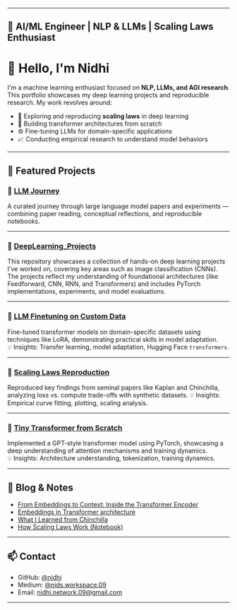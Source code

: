 
---
📘 AI/ML Engineer | NLP & LLMs | Scaling Laws Enthusiast
---

# 🙏 Hello, I'm Nidhi

I'm a machine learning enthusiast focused on **NLP, LLMs, and AGI research**.  
This portfolio showcases my deep learning projects and reproducible research. My work revolves around:

- 🔬 Exploring and reproducing **scaling laws** in deep learning
- 🧠 Building transformer architectures from scratch
- ⚙️ Fine-tuning LLMs for domain-specific applications
- 📈 Conducting empirical research to understand model behaviors

---

## 🧠 Featured Projects

### 🔹 [LLM Journey](https://github.com/member09/llm_journey)
A curated journey through large language model papers and experiments — combining paper reading, conceptual reflections, and reproducible notebooks.

---

### 🔹 [DeepLearning_Projects](https://github.com/member09/DeepLearning_Projects)  
 This repository showcases a collection of hands-on deep learning projects I've worked on, covering key areas such as image classification (CNNs). The projects reflect my understanding of foundational architectures (like Feedforward, CNN, RNN, and Transformers) and includes PyTorch implementations, experiments, and model evaluations.

---
 
### 🔹 [LLM Finetuning on Custom Data](https://github.com/member09/LLM-finetuning-on-custom-data)
Fine-tuned transformer models on domain-specific datasets using techniques like LoRA, demonstrating practical skills in model adaptation.  
💡 Insights: Transfer learning, model adaptation, Hugging Face `transformers`.

---

### 🔹 [Scaling Laws Reproduction](https://github.com/member09/scaling-laws-reproduction)
Reproduced key findings from seminal papers like Kaplan and Chinchilla, analyzing loss vs. compute trade-offs with synthetic datasets.
💡 Insights: Empirical curve fitting, plotting, scaling analysis.

---

### 🔹 [Tiny Transformer from Scratch](https://github.com/member09/tiny-transformer-from-scratch)
Implemented a GPT-style transformer model using PyTorch, showcasing a deep understanding of attention mechanisms and training dynamics.  
💡 Insights: Architecture understanding, tokenization, training dynamics.


---

## 📘 Blog & Notes
- [From Embeddings to Context: Inside the Transformer Encoder](https://medium.com/@nids.workspace.09/from-embeddings-to-context-inside-the-transformer-encoder-5e5eb2985ccd)
- [Embeddings in Transformer architecture](https://medium.com/@nids.workspace.09/embeddings-in-transformer-architecture-45de8f39776f)
- [What I Learned from Chinchilla](https://medium.com/chinchilla-article)
- [How Scaling Laws Work (Notebook)](https://github.com/member09/scaling-laws-reproduction)

---

## 📫 Contact

- GitHub: [@nidhi](https://github.com/member09)
- Medium: [@nids.workspace.09](https://medium.com/@nids.workspace.09)
- Email: nidhi.network.09@gmail.com

---
